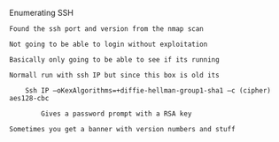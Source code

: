Enumerating SSH

    Found the ssh port and version from the nmap scan  

    Not going to be able to login without exploitation  

    Basically only going to be able to see if its running  

    Normall run with ssh IP but since this box is old its 

        Ssh IP –oKexAlgorithms=+diffie-hellman-group1-sha1 –c (cipher) aes128-cbc 

            Gives a password prompt with a RSA key 

    Sometimes you get a banner with version numbers and stuff  